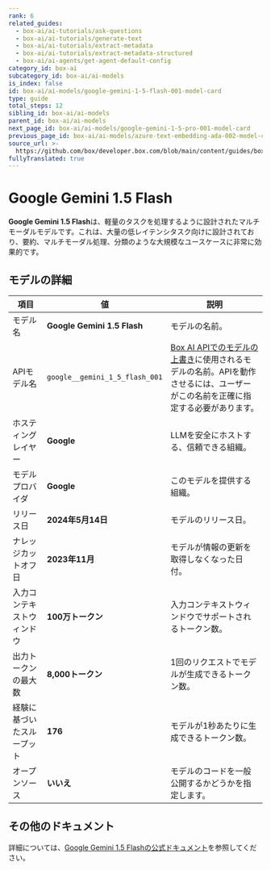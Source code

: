 ```yaml
---
rank: 6
related_guides:
  - box-ai/ai-tutorials/ask-questions
  - box-ai/ai-tutorials/generate-text
  - box-ai/ai-tutorials/extract-metadata
  - box-ai/ai-tutorials/extract-metadata-structured
  - box-ai/ai-agents/get-agent-default-config
category_id: box-ai
subcategory_id: box-ai/ai-models
is_index: false
id: box-ai/ai-models/google-gemini-1-5-flash-001-model-card
type: guide
total_steps: 12
sibling_id: box-ai/ai-models
parent_id: box-ai/ai-models
next_page_id: box-ai/ai-models/google-gemini-1-5-pro-001-model-card
previous_page_id: box-ai/ai-models/azure-text-embedding-ada-002-model-card
source_url: >-
  https://github.com/box/developer.box.com/blob/main/content/guides/box-ai/ai-models/google-gemini-1-5-flash-001-model-card.md
fullyTranslated: true
---
```

# Google Gemini 1.5 Flash

**Google Gemini 1.5 Flash**は、軽量のタスクを処理するように設計されたマルチモーダルモデルです。これは、大量の低レイテンシタスク向けに設計されており、要約、マルチモーダル処理、分類のような大規模なユースケースに非常に効果的です。

## モデルの詳細

| 項目            | 値                              | 説明                                                                                 |
| ------------- | ------------------------------ | ---------------------------------------------------------------------------------- |
| モデル名          | **Google Gemini 1.5 Flash**    | モデルの名前。                                                                            |
| APIモデル名       | `google__gemini_1_5_flash_001` | [Box AI APIでのモデルの上書き][overrides]に使用されるモデルの名前。APIを動作させるには、ユーザーがこの名前を正確に指定する必要があります。 |
| ホスティングレイヤー    | **Google**                     | LLMを安全にホストする、信頼できる組織。                                                              |
| モデルプロバイダ      | **Google**                     | このモデルを提供する組織。                                                                      |
| リリース日         | **2024年5月14日**                 | モデルのリリース日。                                                                         |
| ナレッジカットオフ日    | **2023年11月**                   | モデルが情報の更新を取得しなくなった日付。                                                              |
| 入力コンテキストウィンドウ | **100万トークン**                   | 入力コンテキストウィンドウでサポートされるトークン数。                                                        |
| 出力トークンの最大数    | **8,000トークン**                  | 1回のリクエストでモデルが生成できるトークン数。                                                           |
| 経験に基づいたスループット | **176**                        | モデルが1秒あたりに生成できるトークン数。                                                              |
| オープンソース       | **いいえ**                        | モデルのコードを一般公開するかどうかを指定します。                                                          |

## その他のドキュメント

詳細については、[Google Gemini 1.5 Flashの公式ドキュメント][vertex-ai-gemini-models]を参照してください。

[vertex-ai-gemini-models]: https://cloud.google.com/vertex-ai/generative-ai/docs/learn/models#gemini-models

[overrides]: g://box-ai/ai-agents/ai-agent-overrides
